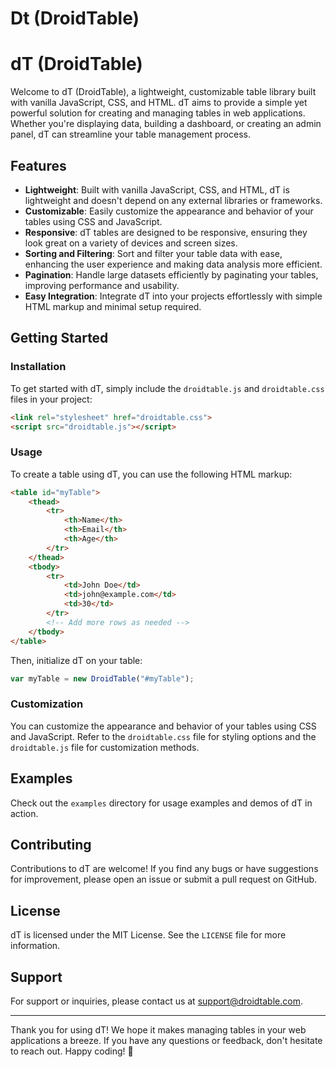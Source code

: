 # Dt (DroidTable)

# dT (DroidTable)

Welcome to dT (DroidTable), a lightweight, customizable table library built with vanilla JavaScript, CSS, and HTML. dT aims to provide a simple yet powerful solution for creating and managing tables in web applications. Whether you're displaying data, building a dashboard, or creating an admin panel, dT can streamline your table management process.

## Features

- **Lightweight**: Built with vanilla JavaScript, CSS, and HTML, dT is lightweight and doesn't depend on any external libraries or frameworks.
- **Customizable**: Easily customize the appearance and behavior of your tables using CSS and JavaScript.
- **Responsive**: dT tables are designed to be responsive, ensuring they look great on a variety of devices and screen sizes.
- **Sorting and Filtering**: Sort and filter your table data with ease, enhancing the user experience and making data analysis more efficient.
- **Pagination**: Handle large datasets efficiently by paginating your tables, improving performance and usability.
- **Easy Integration**: Integrate dT into your projects effortlessly with simple HTML markup and minimal setup required.

## Getting Started

### Installation

To get started with dT, simply include the `droidtable.js` and `droidtable.css` files in your project:

```html
<link rel="stylesheet" href="droidtable.css">
<script src="droidtable.js"></script>
```

### Usage

To create a table using dT, you can use the following HTML markup:

```html
<table id="myTable">
    <thead>
        <tr>
            <th>Name</th>
            <th>Email</th>
            <th>Age</th>
        </tr>
    </thead>
    <tbody>
        <tr>
            <td>John Doe</td>
            <td>john@example.com</td>
            <td>30</td>
        </tr>
        <!-- Add more rows as needed -->
    </tbody>
</table>
```

Then, initialize dT on your table:

```javascript
var myTable = new DroidTable("#myTable");
```

### Customization

You can customize the appearance and behavior of your tables using CSS and JavaScript. Refer to the `droidtable.css` file for styling options and the `droidtable.js` file for customization methods.

## Examples

Check out the `examples` directory for usage examples and demos of dT in action.

## Contributing

Contributions to dT are welcome! If you find any bugs or have suggestions for improvement, please open an issue or submit a pull request on GitHub.

## License

dT is licensed under the MIT License. See the `LICENSE` file for more information.

## Support

For support or inquiries, please contact us at support@droidtable.com.

---

Thank you for using dT! We hope it makes managing tables in your web applications a breeze. If you have any questions or feedback, don't hesitate to reach out. Happy coding! 🚀
